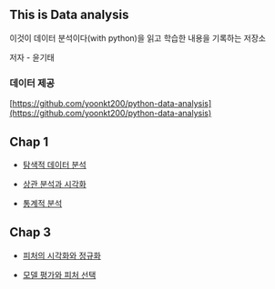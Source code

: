 ## This is Data analysis

이것이 데이터 분석이다(with python)을 읽고 학습한 내용을 기록하는 저장소

저자 - 윤기태



### 데이터 제공

[https://github.com/yoonkt200/python-data-analysis](https://github.com/yoonkt200/python-data-analysis)

## Chap 1

- [탐색적 데이터 분석](https://github.com/hs-krispy/This-is-Data-analysis/blob/master/Chap%201/1%20-%201.md)

- [상관 분석과 시각화](https://github.com/hs-krispy/This-is-Data-analysis/blob/master/Chap%201/1%20-%202.md)

- [통계적 분석](https://github.com/hs-krispy/This-is-Data-analysis/blob/master/Chap%201/1%20-%203.md)

## Chap 3

- [피처의 시각화와 정규화](https://github.com/hs-krispy/This-is-Data-analysis/blob/master/Chap%203/%ED%9A%8C%EA%B7%80%EB%B6%84%EC%84%9D.md)

- [모델 평가와 피처 선택](https://github.com/hs-krispy/This-is-Data-analysis/blob/master/Chap%203/%ED%9A%8C%EA%B7%80%EB%B6%84%EC%84%9D(2).md)